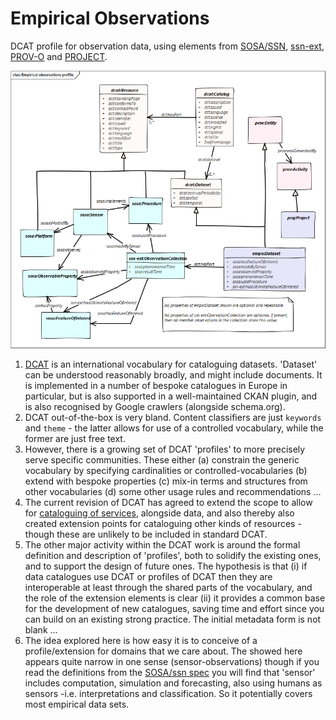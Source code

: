 # Empirical Observations
DCAT profile for observation data, using elements from [SOSA/SSN](https://www.w3.org/TR/vocab-ssn/), [ssn-ext](https://w3c.github.io/sdw/proposals/ssn-extensions/), [PROV-O](https://www.w3.org/TR/prov-o/) and [PROJECT](https://dr-shorthair.github.io/ont/project/).

![Sketch of EMPO profile](./Empirical-observations-profile.png "UML representation of EMPO")

1. [DCAT](https://www.w3.org/TR/vocab-dcat/) is an international vocabulary for cataloguing datasets. 'Dataset' can be understood reasonably broadly, and might include documents. It is implemented in a number of bespoke catalogues in Europe in particular, but is also supported in a well-maintained CKAN plugin, and is also recognised by Google crawlers (alongside schema.org). 
2. DCAT out-of-the-box is very bland. Content classifiers are just `keywords` and `theme` - the latter allows for use of a controlled vocabulary, while the former are just free text. 
3. However, there is a growing set of DCAT 'profiles' to more precisely serve specific communities. These either (a) constrain the generic vocabulary by specifying cardinalities or controlled-vocabularies (b) extend with bespoke properties (c) mix-in terms and structures from other vocabularies (d) some other usage rules and recommendations ... 
4. The current revision of DCAT has agreed to extend the scope to allow for [cataloguing of services](https://github.com/w3c/dxwg/blob/dcat-service-simon/dcat/UML/DCAT-summary.png), alongside data, and also thereby also created extension points for cataloguing other kinds of resources - though these are unlikely to be included in standard DCAT. 
5. The other major activity within the DCAT work is around the formal definition and description of 'profiles', both to solidify the existing ones, and to support the design of future ones. The hypothesis is that (i) if data catalogues use DCAT or profiles of DCAT then they are interoperable at least through the shared parts of the vocabulary, and the role of the extension elements is clear (ii) it provides a common base for the development of new catalogues, saving time and effort since you can build on an existing strong practice. The initial metadata form is not blank ... 
6. The idea explored here is how easy it is to conceive of a profile/extension for domains that we care about. The showed here appears quite narrow in one sense (sensor-observations) though if you read the definitions from the [SOSA/ssn spec](https://www.w3.org/TR/vocab-ssn/) you will find that 'sensor' includes computation, simulation and forecasting, also using humans as sensors -i.e. interpretations and classification. So it potentially covers most empirical data sets. 
